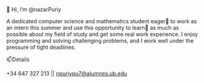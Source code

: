 👋 Hi, I’m @nazarPuriy

A dedicated computer science and mathematics student eager👀 to work as an intern this summer and use this opportunity to learn🌱 as much as possible about my field of study and get some real work experience. I enjoy programming and solving challenging problems, and I work well under the pressure of tight deadlines.

📫Details

+34 647 327 213  ||  npuriypu7@alumnes.ub.edu


